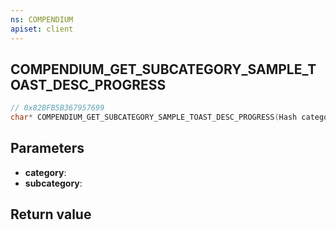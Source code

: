 ```yaml
---
ns: COMPENDIUM
apiset: client
---
```

## COMPENDIUM_GET_SUBCATEGORY_SAMPLE_TOAST_DESC_PROGRESS

```c
// 0x82BFB5B367957699
char* COMPENDIUM_GET_SUBCATEGORY_SAMPLE_TOAST_DESC_PROGRESS(Hash category,Hash subcategory);
```


## Parameters
* **category**:
* **subcategory**:

## Return value